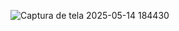 ![Captura de tela 2025-05-14 184430](https://github.com/user-attachments/assets/285f1880-ed4f-4e94-8af5-dfc5f57dbba9)
